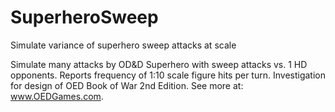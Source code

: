 # SuperheroSweep
Simulate variance of superhero sweep attacks at scale

Simulate many attacks by OD&D Superhero with sweep attacks vs. 1 HD opponents.
Reports frequency of 1:10 scale figure hits per turn.
Investigation for design of OED Book of War 2nd Edition.
See more at: www.OEDGames.com. 
